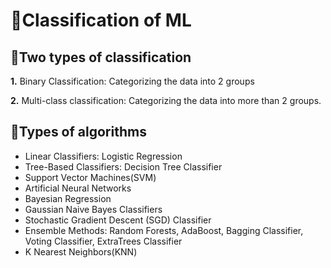 # 🧵Classification of ML
## 🔮Two types of classification
**1.** Binary Classification: Categorizing the data into 2 groups

**2.** Multi-class classification: Categorizing the data into more than 2 groups.

## 🔮Types of algorithms
- Linear Classifiers: Logistic Regression
- Tree-Based Classifiers: Decision Tree Classifier
- Support Vector Machines(SVM)
- Artificial Neural Networks
- Bayesian Regression
- Gaussian Naive Bayes Classifiers
- Stochastic Gradient Descent (SGD) Classifier
- Ensemble Methods: Random Forests, AdaBoost, Bagging Classifier, Voting Classifier, ExtraTrees Classifier
-  K Nearest Neighbors(KNN)

